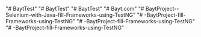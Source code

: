 "# BaytTest" 
"# BaytTest" 
"# BaytTest" 
"# Bayt.com" 
"# BaytProject--Selenium-with-Java-fill-Frameworks-using-TestNG" 
"# -BaytProject-fill-Frameworks-using-TestNG" 
"# -BaytProject-fill-Frameworks-using-TestNG" 
"# -BaytProject-fill-Frameworks-using-TestNG" 
